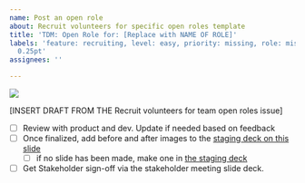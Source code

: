 ```yaml
---
name: Post an open role
about: Recruit volunteers for specific open roles template
title: 'TDM: Open Role for: [Replace with NAME OF ROLE]'
labels: 'feature: recruiting, level: easy, priority: missing, role: missing, size:
  0.25pt'
assignees: ''

---
```


<img src="https://www.hackforla.org/assets/images/projects/tdm-calculator.jpg">

[INSERT DRAFT FROM THE Recruit volunteers for team open roles issue]

- [ ] Review with product and dev. Update if needed based on feedback
- [ ] Once finalized, add before and after images to the [staging deck on this slide]() 
   - [ ] if no slide has been made, make one in [the staging deck](https://docs.google.com/presentation/d/1crZ3IxqA4hAu3qzD7ns93Ieuqjwh6wyEtuX_46cP-fg)
- [ ] Get Stakeholder sign-off via the stakeholder meeting slide deck.
